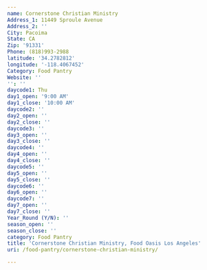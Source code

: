 ```yaml
---
name: Cornerstone Christian Ministry
Address_1: 11449 Sproule Avenue
Address_2: ''
City: Pacoima
State: CA
Zip: '91331'
Phone: (818)993-2988
latitude: '34.2782812'
longitude: '-118.4067452'
Category: Food Pantry
Website: ''
'': ''
daycode1: Thu
day1_open: '9:00 AM'
day1_close: '10:00 AM'
daycode2: ''
day2_open: ''
day2_close: ''
daycode3: ''
day3_open: ''
day3_close: ''
daycode4: ''
day4_open: ''
day4_close: ''
daycode5: ''
day5_open: ''
day5_close: ''
daycode6: ''
day6_open: ''
daycode7: ''
day7_open: ''
day7_close: ''
Year_Round (Y/N): ''
season_open: ''
season_close: ''
category: Food Pantry
title: 'Cornerstone Christian Ministry, Food Oasis Los Angeles'
uri: /food-pantry/cornerstone-christian-ministry/

---
```


